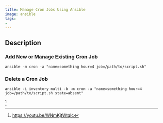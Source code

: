 ```yaml
---
title: Manage Cron Jobs Using Ansible
image: ansible
tags:
-
---
```

## Description

### Add New or Manage Existing Cron Job

`ansible -m cron -a "name=something hour=4 job=/path/to/script.sh"`

### Delete a Cron Job

`ansible -i inventory multi -b -m cron -a "name=something hour=4 job=/path/to/script.sh state=absent"`

[^1]

[^1]: https://youtu.be/WNmKjtWtqIc